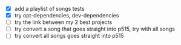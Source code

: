 * [X] add a playlist of songs tests
* [X] try opt-dependencies, dev-dependencies
* [ ] try the link between my 2 best projects
* [ ] try convert a song that goes straight into p515, try with all songs
* [ ] try convert all songs goes straight into p515

